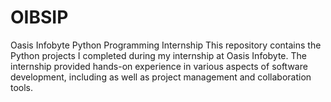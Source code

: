 # OIBSIP
Oasis Infobyte Python Programming Internship 
This repository contains the Python projects I completed during my internship at Oasis 
Infobyte. The internship provided hands-on experience in various aspects of software development, 
including as well as project management and collaboration tools.
